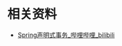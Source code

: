 # 相关资料

- [Spring声明式事务_哔哩哔哩_bilibili](https://www.bilibili.com/video/BV13L4y1z76K?spm_id_from=333.337.search-card.all.click)